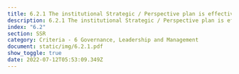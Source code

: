 ```yaml
---
title: 6.2.1 The institutional Strategic / Perspective plan is effectively deployed
description: 6.2.1 The institutional Strategic / Perspective plan is effectively deployed
index: "6.2"
section: SSR
category: Criteria - 6 Governance, Leadership and Management
document: static/img/6.2.1.pdf
show_toggle: true
date: 2022-07-12T05:53:09.349Z
---
```

